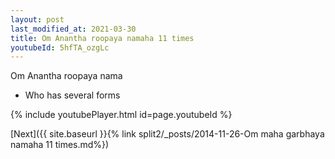 ```yaml
---
layout: post
last_modified_at: 2021-03-30
title: Om Anantha roopaya namaha 11 times
youtubeId: 5hfTA_ozgLc
---
```

 
 
Om Anantha roopaya nama 
 
 -  Who has several forms 
 
  
 
  
 
 
 
 
 
 


{% include youtubePlayer.html id=page.youtubeId %}
 
[Next]({{ site.baseurl }}{% link  split2/_posts/2014-11-26-Om maha garbhaya namaha 11 times.md%})
 
